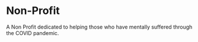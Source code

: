 # Non-Profit
A Non Profit dedicated to helping those who have mentally suffered through the COVID pandemic. 

<div id="donate-button-container">
<div id="donate-button"></div>
<script src="https://www.paypalobjects.com/donate/sdk/donate-sdk.js" charset="UTF-8"></script>
<script>
PayPal.Donation.Button({
env:'production',
hosted_button_id:'GXVCZ9E2SUXT4',
image: {
src:'https://www.paypalobjects.com/en_US/i/btn/btn_donateCC_LG.gif',
alt:'Donate with PayPal button',
title:'PayPal - The safer, easier way to pay online!',
}
}).render('#donate-button');
</script>
</div>

